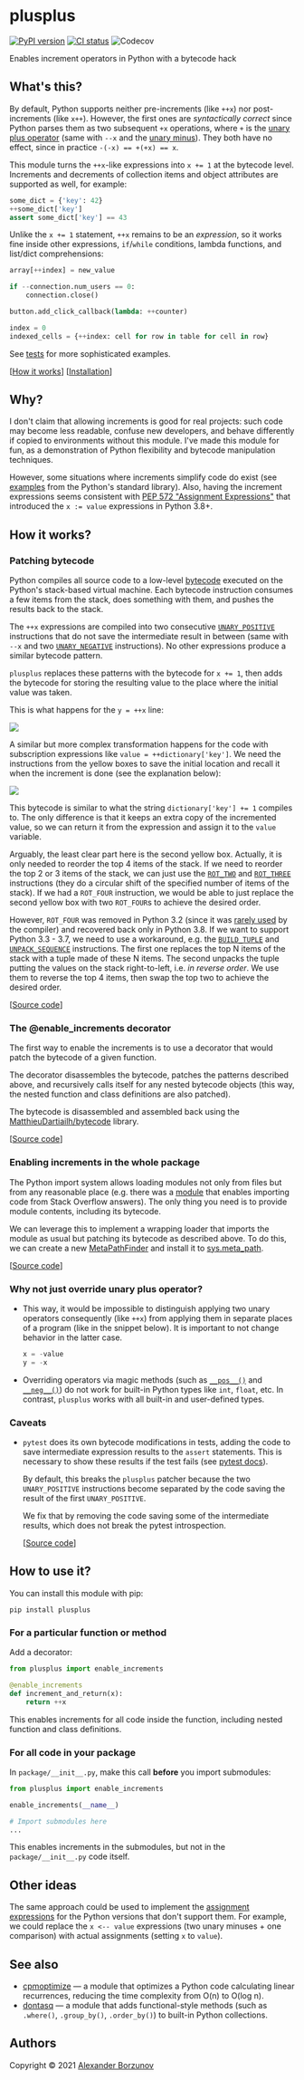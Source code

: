 plusplus
========

[![PyPI version](https://img.shields.io/pypi/v/plusplus.svg?color=blue)](https://pypi.org/project/plusplus/)
[![CI status](https://img.shields.io/github/workflow/status/borzunov/plusplus/Tests)](https://github.com/borzunov/plusplus/actions)
![Codecov](https://img.shields.io/codecov/c/github/borzunov/plusplus?token=SCAU424JFE)

Enables increment operators in Python with a bytecode hack

What's this?
------------

By default, Python supports neither pre-increments (like `++x`) nor post-increments (like `x++`).
However, the first ones are _syntactically correct_ since Python parses them as two subsequent `+x` operations,
where `+` is the [unary plus operator](https://docs.python.org/3/reference/datamodel.html#object.__pos__)
(same with `--x` and the [unary minus](https://docs.python.org/3/reference/datamodel.html#object.__neg__)).
They both have no effect, since in practice `-(-x) == +(+x) == x`.

This module turns the `++x`-like expressions into `x += 1` at the bytecode level.
Increments and decrements of collection items and object attributes are supported as well, for example:

```python
some_dict = {'key': 42}
++some_dict['key']
assert some_dict['key'] == 43
```

Unlike the `x += 1` statement, `++x` remains to be an _expression_, so it works fine inside other expressions,
`if`/`while` conditions, lambda functions, and list/dict comprehensions:

```python
array[++index] = new_value

if --connection.num_users == 0:
    connection.close()

button.add_click_callback(lambda: ++counter)

index = 0
indexed_cells = {++index: cell for row in table for cell in row}
```

See [tests](tests/test_plusplus.py) for more sophisticated examples.

[[How it works](#how-it-works)] [[Installation](#how-to-use-it)]

Why?
----

I don't claim that allowing increments is good for real projects: such code may become less readable,
confuse new developers, and behave differently if copied to environments without this module.
I've made this module for fun, as a demonstration of Python flexibility and bytecode manipulation techniques.

However, some situations where increments simplify code do exist
(see [examples](docs/stdlib_examples.md) from the Python's standard library).
Also, having the increment expressions seems consistent with
[PEP 572 "Assignment Expressions"](https://www.python.org/dev/peps/pep-0572/)
that introduced the `x := value` expressions in Python 3.8+.

How it works?
-------------

### Patching bytecode

Python compiles all source code to a low-level [bytecode](https://docs.python.org/3.7/library/dis.html)
executed on the Python's stack-based virtual machine. Each bytecode instruction consumes a few items from the stack,
does something with them, and pushes the results back to the stack.

The `++x` expressions are compiled into two consecutive
[`UNARY_POSITIVE`](https://docs.python.org/3.7/library/dis.html#opcode-UNARY_POSITIVE) instructions
that do not save the intermediate result in between (same with `--x` and two
[`UNARY_NEGATIVE`](https://docs.python.org/3.7/library/dis.html#opcode-UNARY_NEGATIVE) instructions).
No other expressions produce a similar bytecode pattern.

`plusplus` replaces these patterns with the bytecode for `x += 1`, then adds the bytecode for storing
the resulting value to the place where the initial value was taken.

This is what happens for the `y = ++x` line:

![](docs/images/plusplus_bytecode_load_fast.svg)

A similar but more complex transformation happens for the code with subscription expressions
like `value = ++dictionary['key']`. We need the instructions from the yellow boxes to save the initial location and
recall it when the increment is done (see the explanation below):

![](docs/images/plusplus_bytecode_binary_subscr.svg)

This bytecode is similar to what the string `dictionary['key'] += 1` compiles to. The only difference is that it
keeps an extra copy of the incremented value,
so we can return it from the expression and assign it to the `value` variable.

Arguably, the least clear part here is the second yellow box. Actually, it is only needed to reorder
the top 4 items of the stack. If we need to reorder the top 2 or 3 items of the stack, we can just use
the [`ROT_TWO`](https://docs.python.org/3.7/library/dis.html#opcode-ROT_TWO) and
[`ROT_THREE`](https://docs.python.org/3.7/library/dis.html#opcode-ROT_THREE) instructions (they do a circular shift
of the specified number of items of the stack). If we had a `ROT_FOUR` instruction, we would be able to just
replace the second yellow box with two `ROT_FOUR`s to achieve the desired order.

However, `ROT_FOUR` was removed in Python 3.2
(since it was [rarely used](https://bugs.python.org/issue929502) by the compiler) and
recovered back only in Python 3.8. If we want to support Python 3.3 - 3.7, we need to use a workaround,
e.g. the [`BUILD_TUPLE`](https://docs.python.org/3.7/library/dis.html#opcode-BUILD_TUPLE) and
[`UNPACK_SEQUENCE`](https://docs.python.org/3.7/library/dis.html#opcode-UNPACK_SEQUENCE) instructions.
The first one replaces the top N items of the stack with a tuple made of these N items. The second unpacks the tuple
putting the values on the stack right-to-left, i.e. _in reverse order_. We use them to reverse the top 4 items,
then swap the top two to achieve the desired order.

[[Source code](src/plusplus/patching.py)]

### The @enable_increments decorator

The first way to enable the increments is to use a decorator that would patch the bytecode of a given function.

The decorator disassembles the bytecode, patches the patterns described above, and recursively calls itself
for any nested bytecode objects (this way, the nested function and class definitions are also patched).

The bytecode is disassembled and assembled back
using the [MatthieuDartiailh/bytecode](https://github.com/MatthieuDartiailh/bytecode) library.

[[Source code](src/plusplus/wrappers.py#L11)]

### Enabling increments in the whole package

The Python import system allows loading modules not only from files but from any reasonable place
(e.g. there was a [module](https://github.com/drathier/stack-overflow-import) that enables importing code
from Stack Overflow answers). The only thing you need is to provide module contents, including its bytecode.

We can leverage this to implement a wrapping loader that imports the module as usual but patching its bytecode
as described above. To do this, we can create a new
[MetaPathFinder](https://docs.python.org/3/library/importlib.html#importlib.abc.MetaPathFinder) and install it
to [sys.meta_path](https://docs.python.org/3/library/sys.html#sys.meta_path).

[[Source code](src/plusplus/wrappers.py#L27)]

### Why not just override unary plus operator?

- This way, it would be impossible to distinguish applying two unary operators consequently (like `++x`) from
    applying them in separate places of a program (like in the snippet below).
    It is important to not change behavior in the latter case.

    ```python
    x = -value
    y = -x
    ```

- Overriding operators via magic methods
    (such as [`__pos__()`](https://docs.python.org/3/reference/datamodel.html#object.__pos__) and
    [`__neg__()`](https://docs.python.org/3/reference/datamodel.html#object.__neg__))
    do not work for built-in Python types like `int`, `float`, etc.
    In contrast, `plusplus` works with all built-in and user-defined types.

### Caveats

- `pytest` does its own bytecode modifications in tests, adding the code to save intermediate expression results
    to the `assert` statements. This is necessary to show these results if the test fails
    (see [pytest docs](https://docs.pytest.org/en/stable/assert.html#assertion-introspection-details)).

    By default, this breaks the `plusplus` patcher because the two `UNARY_POSITIVE` instructions become
    separated by the code saving the result of the first `UNARY_POSITIVE`.

    We fix that by removing the code saving some of the intermediate results, which does not break
    the pytest introspection.

    [[Source code](src/plusplus/patching.py#L87)]

How to use it?
--------------

You can install this module with pip:

```
pip install plusplus
```

### For a particular function or method

Add a decorator:

```python
from plusplus import enable_increments

@enable_increments
def increment_and_return(x):
    return ++x
```

This enables increments for all code inside the function, including nested function and class definitions.

### For all code in your package

In `package/__init__.py`, make this call __before__ you import submodules:

```python
from plusplus import enable_increments

enable_increments(__name__)

# Import submodules here
...
```

This enables increments in the submodules, but not in the `package/__init__.py` code itself.

Other ideas
-----------

The same approach could be used to implement
the [assignment expressions](https://docs.python.org/3/whatsnew/3.8.html#assignment-expressions)
for the Python versions that don't support them.
For example, we could replace the `x <-- value` expressions (two unary minuses + one comparison)
with actual assignments (setting `x` to `value`).

See also
--------

- [cpmoptimize](https://github.com/borzunov/cpmoptimize) &mdash; a module that optimizes a Python code
    calculating linear recurrences, reducing the time complexity from O(n) to O(log n).
- [dontasq](https://github.com/borzunov/dontasq) &mdash; a module that adds functional-style methods
    (such as `.where()`, `.group_by()`, `.order_by()`) to built-in Python collections.

Authors
-------

Copyright &copy; 2021 [Alexander Borzunov](https://github.com/borzunov)
